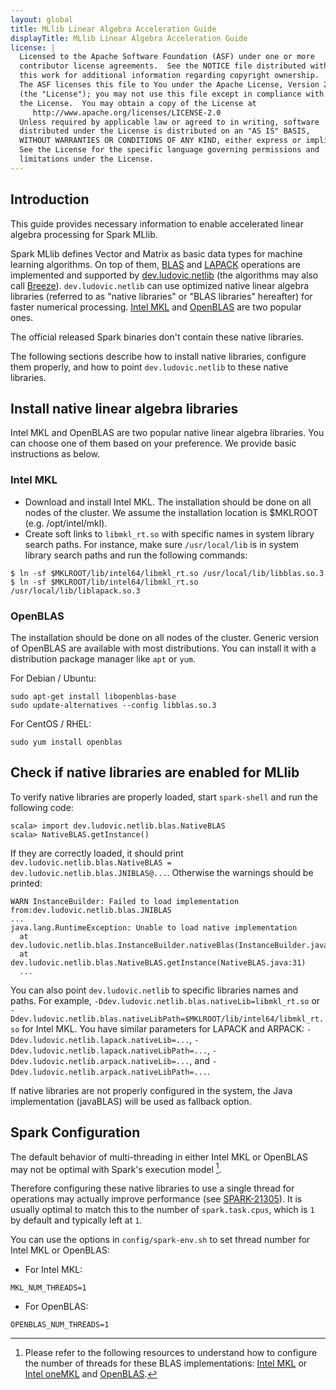 ```yaml
---
layout: global
title: MLlib Linear Algebra Acceleration Guide
displayTitle: MLlib Linear Algebra Acceleration Guide
license: |
  Licensed to the Apache Software Foundation (ASF) under one or more
  contributor license agreements.  See the NOTICE file distributed with
  this work for additional information regarding copyright ownership.
  The ASF licenses this file to You under the Apache License, Version 2.0
  (the "License"); you may not use this file except in compliance with
  the License.  You may obtain a copy of the License at
     http://www.apache.org/licenses/LICENSE-2.0
  Unless required by applicable law or agreed to in writing, software
  distributed under the License is distributed on an "AS IS" BASIS,
  WITHOUT WARRANTIES OR CONDITIONS OF ANY KIND, either express or implied.
  See the License for the specific language governing permissions and
  limitations under the License.
---
```


## Introduction

This guide provides necessary information to enable accelerated linear algebra processing for Spark MLlib.

Spark MLlib defines Vector and Matrix as basic data types for machine learning algorithms. On top of them, [BLAS](https://en.wikipedia.org/wiki/Basic_Linear_Algebra_Subprograms) and [LAPACK](https://en.wikipedia.org/wiki/LAPACK) operations are implemented and supported by [dev.ludovic.netlib](https://github.com/luhenry/netlib) (the algorithms may also call [Breeze](https://github.com/scalanlp/breeze)). `dev.ludovic.netlib` can use optimized native linear algebra libraries (referred to as "native libraries" or "BLAS libraries" hereafter) for faster numerical processing. [Intel MKL](https://software.intel.com/content/www/us/en/develop/tools/math-kernel-library.html) and [OpenBLAS](http://www.openblas.net) are two popular ones.

The official released Spark binaries don't contain these native libraries.

The following sections describe how to install native libraries, configure them properly, and how to point `dev.ludovic.netlib` to these native libraries.

## Install native linear algebra libraries

Intel MKL and OpenBLAS are two popular native linear algebra libraries. You can choose one of them based on your preference. We provide basic instructions as below.

### Intel MKL

- Download and install Intel MKL. The installation should be done on all nodes of the cluster. We assume the installation location is $MKLROOT (e.g. /opt/intel/mkl).
- Create soft links to `libmkl_rt.so` with specific names in system library search paths. For instance, make sure `/usr/local/lib` is in system library search paths and run the following commands:
```
$ ln -sf $MKLROOT/lib/intel64/libmkl_rt.so /usr/local/lib/libblas.so.3
$ ln -sf $MKLROOT/lib/intel64/libmkl_rt.so /usr/local/lib/liblapack.so.3
```

### OpenBLAS

The installation should be done on all nodes of the cluster. Generic version of OpenBLAS are available with most distributions. You can install it with a distribution package manager like `apt` or `yum`.

For Debian / Ubuntu:
```
sudo apt-get install libopenblas-base
sudo update-alternatives --config libblas.so.3
```
For CentOS / RHEL:
```
sudo yum install openblas
```

## Check if native libraries are enabled for MLlib

To verify native libraries are properly loaded, start `spark-shell` and run the following code:
```
scala> import dev.ludovic.netlib.blas.NativeBLAS
scala> NativeBLAS.getInstance()
```

If they are correctly loaded, it should print `dev.ludovic.netlib.blas.NativeBLAS = dev.ludovic.netlib.blas.JNIBLAS@...`. Otherwise the warnings should be printed:
```
WARN InstanceBuilder: Failed to load implementation from:dev.ludovic.netlib.blas.JNIBLAS
...
java.lang.RuntimeException: Unable to load native implementation
  at dev.ludovic.netlib.blas.InstanceBuilder.nativeBlas(InstanceBuilder.java:59)
  at dev.ludovic.netlib.blas.NativeBLAS.getInstance(NativeBLAS.java:31)
  ...
```

You can also point `dev.ludovic.netlib` to specific libraries names and paths. For example, `-Ddev.ludovic.netlib.blas.nativeLib=libmkl_rt.so` or `-Ddev.ludovic.netlib.blas.nativeLibPath=$MKLROOT/lib/intel64/libmkl_rt.so` for Intel MKL. You have similar parameters for LAPACK and ARPACK: `-Ddev.ludovic.netlib.lapack.nativeLib=...`, `-Ddev.ludovic.netlib.lapack.nativeLibPath=...`, `-Ddev.ludovic.netlib.arpack.nativeLib=...`, and `-Ddev.ludovic.netlib.arpack.nativeLibPath=...`.

If native libraries are not properly configured in the system, the Java implementation (javaBLAS) will be used as fallback option.

## Spark Configuration

The default behavior of multi-threading in either Intel MKL or OpenBLAS may not be optimal with Spark's execution model [^1].

Therefore configuring these native libraries to use a single thread for operations may actually improve performance (see [SPARK-21305](https://issues.apache.org/jira/browse/SPARK-21305)). It is usually optimal to match this to the number of `spark.task.cpus`, which is `1` by default and typically left at `1`.

You can use the options in `config/spark-env.sh` to set thread number for Intel MKL or OpenBLAS:
* For Intel MKL:
```
MKL_NUM_THREADS=1
```
* For OpenBLAS:
```
OPENBLAS_NUM_THREADS=1
```

[^1]: Please refer to the following resources to understand how to configure the number of threads for these BLAS implementations: [Intel MKL](https://software.intel.com/en-us/articles/recommended-settings-for-calling-intel-mkl-routines-from-multi-threaded-applications) or [Intel oneMKL](https://software.intel.com/en-us/onemkl-linux-developer-guide-improving-performance-with-threading) and [OpenBLAS](https://github.com/xianyi/OpenBLAS/wiki/faq#multi-threaded).
